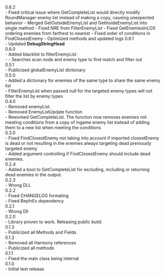 0.6.2 <br>
	- Fixed critical issue where GetCompleteList would directly modify RoundManager enemy list instead of making a copy, causing unexpected behavior
	- Merged GetOutsideEnemyList and GetInsideEnemyList into single method
	- Fixed NRE from FilterEnemyList
	- Fixed GetEnemiesInLOS ordering enemies from farthest to nearest
	- Fixed order of conditions in FindClosestEnemy
	- Optimized methods and updated logs
0.6.1 <br>
	- Updated __DebugStringHead__ <br>
0.6.0 <br>
	- Added blacklist to filterEnemyList<br>
	- - Searches scan node and enemy type to find match and filter out<br>
0.5.1 <br>
	- Publicized globalEnemyList dictionary <br>
0.5.0 <br>
	- Added a dictionary for enemies of the same type to share the same enemy list <br>
	- FilterEnemyList when passed null for the targeted enemy types will not filter the list by enemy types <br>
0.4.0 <br>
	- Removed enemyList. <br>
	- Removed EnemyListUpdate function <br>
	- Reworked GetCompleteList. The function now removes enemies not meeting conditions from a copy of ingame enemy list instead of adding them to a new list when meeting the conditions <br>
0.3.0 <br>
	- Fixed FindClosestEnemy not taking into account if imported closestEnemy is dead or not resulting in the enemies always targeting dead previously targeted enemy<br>
	- Added argument controlling if FindClosestEnemy should include dead enemies.<br>
0.2.4 <br>
	- Added a bool to GetCompleteList for excluding, including or returning dead enemies in the output.<br>
0.2.3 <br>
	- Wrong DLL<br>
0.2.2 <br>
	- Fixed CHANGELOG formating<br>
	- Fixed BepInEx dependency<br>
0.2.1<br>
	- Wrong Dll<br>
0.2.0<br>
	- Library proven to work. Releasing public build<br>
0.1.3<br>
	- Publicized all Methods and Fields<br>
0.1.2<br>
	- Removed all Harmony references<br>
	- Publicized all methods<br>
0.1.1<br>
	- Fixed the main class being internal<br>
0.1.0<br>
	- Initial test release.<br>
